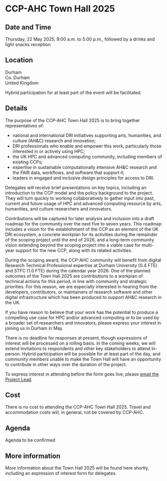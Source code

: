 # CCP-AHC Town Hall 2025 

## Date and Time

Thursday, 22 May 2025, 9:00 a.m. to 5:00 p.m., followed by a drinks and light snacks reception

## Location

Durham  
Co. Durham  
United Kingdom 

Hybrid participation for at least part of the event will be facilitated.

## Details

The purpose of the CCP-AHC Town Hall 2025 is to bring together representatives of:

-	national and international DRI initiatives supporting arts, humanities, and culture (AH&C) research and innovation;
-	DRI professionals who enable and empower this work, particularly those interested in or actively using HPC;
-	the UK HPC and advanced computing community, including members of existing CCPs;
-	expertise in sustainable computationally intensive AH&C research and the FAIR data, workflows, and software that support it;
-	leaders in engaged and inclusive design principles for access to DRI.

Delegates will receive brief presentations on key topics, including an introduction to the CCP model and the policy background to the project. They will turn quickly to working collaboratively to gather input into past, current and future usage of HPC and advanced computing resource by arts, humanities, and culture researchers and innovators. 

Contributions will be captured for later analysis and inclusion into a draft roadmap for the community over the next five to seven years. This roadmap includes a vision for the establishment of the CCP as an element of the UK DRI ecosystem, a concrete workplan for its activities during the remainder of the scoping project until the end of 2026, and a long-term community vision extending beyond the scoping project into a viable case for multi-year support for the new CCP, along with its related activities.

During the scoping award, the CCP-AHC community will benefit from digital Research Technical Professional expertise at Durham University (0.4 FTE) and STFC (1.0 FTE) during the calendar year 2026. One of the planned outcomes of the Town Hall 2025 are contributions to a workplan of technical actions for this period, in line with community and strategic priorities. 
For this reason, we are especially interested in hearing from the developers, contributors, or maintainers of research software and other digital infrastructure which has been produced to support AH&C research in the UK. 

If you have reason to believe that your work has the potential to produce a compelling use case for HPC and/or advanced computing or to be used by a broader set of researchers and innovators, please express your interest in joining us in Durham in May.

There is no deadline for responses at present, though expressions of interest will be processed on a rolling basis. In the coming weeks, we will extend invitations to respondents and other key stakeholders to attend in-person. Hybrid participation will be possible for at least part of the day, and community members unable to make the Town Hall will have an opportunity to contribute in other ways over the duration of the project.

To express interest in attending before the form goes live, please [email the Project Lead](mailto:eamonn.bell@durham.ac.uk).

## Cost

There is no cost to attending the CCP-AHC Town Hall 2025. Travel and accommodation costs will, in general, not be covered by CCP-AHC. 

## Agenda

Agenda to be confirmed

## More information

More information about the Town Hall 2025 will be found here shortly, including an expression of interest form for delegates.

